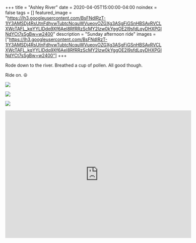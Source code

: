 +++
title =  "Ashley River"
date = 2020-04-05T15:00:00-04:00
noindex = false
tags = []
featured_image = "https://lh3.googleusercontent.com/BsFNdIRzT-1lY3AMSDj4RsUtnFdhywTubtcNcquWVueovOZGXg3ASgFiGSnHBSAvRVCLXWcTAFL_kqYYLIDdq9Xf6AeI8RfRRzScMY2Izw0kYggOE2l9sfdLqyDHXPGINdYCt7sSgBw=w2400"
description = "Sunday afternoon ride"
images = ["https://lh3.googleusercontent.com/BsFNdIRzT-1lY3AMSDj4RsUtnFdhywTubtcNcquWVueovOZGXg3ASgFiGSnHBSAvRVCLXWcTAFL_kqYYLIDdq9Xf6AeI8RfRRzScMY2Izw0kYggOE2l9sfdLqyDHXPGINdYCt7sSgBw=w2400"]
+++

Rode down to the river. Breathed a cup of pollen. All good though.

Ride on. ☮

<a href='https://lh3.googleusercontent.com/BsFNdIRzT-1lY3AMSDj4RsUtnFdhywTubtcNcquWVueovOZGXg3ASgFiGSnHBSAvRVCLXWcTAFL_kqYYLIDdq9Xf6AeI8RfRRzScMY2Izw0kYggOE2l9sfdLqyDHXPGINdYCt7sSgBw=w2400'><img src='https://lh3.googleusercontent.com/BsFNdIRzT-1lY3AMSDj4RsUtnFdhywTubtcNcquWVueovOZGXg3ASgFiGSnHBSAvRVCLXWcTAFL_kqYYLIDdq9Xf6AeI8RfRRzScMY2Izw0kYggOE2l9sfdLqyDHXPGINdYCt7sSgBw=w2400'></a>

<a href='https://lh3.googleusercontent.com/qSPEKEBpK0pfp9g6ER4qa_CuzBegguExvFT9i8savgyXzXsL-hShRSVi4FHCMt2R8Gr9iwBM7-m0Si1ogijgL1BnU5fR52RnsHJ1xieXkniuBUw6ynLLujx2IEaCxYQDAn_8Xk2TEBE=w2400'><img src='https://lh3.googleusercontent.com/qSPEKEBpK0pfp9g6ER4qa_CuzBegguExvFT9i8savgyXzXsL-hShRSVi4FHCMt2R8Gr9iwBM7-m0Si1ogijgL1BnU5fR52RnsHJ1xieXkniuBUw6ynLLujx2IEaCxYQDAn_8Xk2TEBE=w2400'></a>

<a href='https://lh3.googleusercontent.com/xWvmH9gYo4emXyhtunKiE4ZF2UMj1-PmTW4D-1kTuuNu8w_f0NHouF9or61foUE4IPgL4HAV3BNAIYSa3viju5ptTKi4HtVPAeKglNHTNbzIfoXPHlCxmNUvVAmc7LI8RvG_vppI6aQ=w2400'><img src='https://lh3.googleusercontent.com/xWvmH9gYo4emXyhtunKiE4ZF2UMj1-PmTW4D-1kTuuNu8w_f0NHouF9or61foUE4IPgL4HAV3BNAIYSa3viju5ptTKi4HtVPAeKglNHTNbzIfoXPHlCxmNUvVAmc7LI8RvG_vppI6aQ=w2400'></a>

<iframe height='405' width='590' frameborder='0' allowtransparency='true' scrolling='no' src='https://www.strava.com/activities/3260027896/embed/2ffca128f296f240607859f5d7972d8f789154b8'></iframe>
